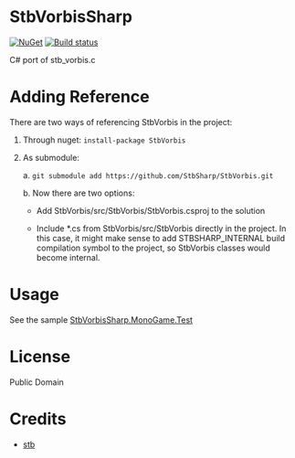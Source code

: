 # StbVorbisSharp
[![NuGet](https://img.shields.io/nuget/v/StbVorbisSharp.svg)](https://www.nuget.org/packages/StbVorbisSharp/)
[![Build status](https://ci.appveyor.com/api/projects/status/8ixt18rogia0ymiv?svg=true)](https://ci.appveyor.com/project/RomanShapiro/stbvorbissharp)

C# port of stb_vorbis.c

# Adding Reference
There are two ways of referencing StbVorbis in the project:
1. Through nuget: `install-package StbVorbis`
2. As submodule:
    
    a. `git submodule add https://github.com/StbSharp/StbVorbis.git`
    
    b. Now there are two options:
       
      * Add StbVorbis/src/StbVorbis/StbVorbis.csproj to the solution
       
      * Include *.cs from StbVorbis/src/StbVorbis directly in the project. In this case, it might make sense to add STBSHARP_INTERNAL build compilation symbol to the project, so StbVorbis classes would become internal.

# Usage
See the sample [StbVorbisSharp.MonoGame.Test](https://github.com/StbSharp/StbVorbisSharp/tree/master/samples/StbVorbisSharp.MonoGame.Test)

# License
Public Domain

# Credits
* [stb](https://github.com/nothings/stb)
